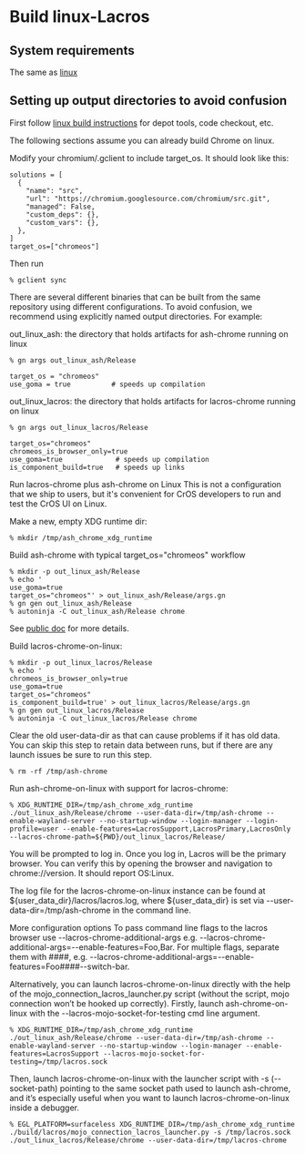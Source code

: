# Build linux-Lacros

## System requirements
The same as [linux](../linux/build_instructions.md)

## Setting up output directories to avoid confusion
First follow [linux build instructions](../linux/build_instructions.md) for
depot tools, code checkout, etc.

The following sections assume you can already build Chrome on linux.

Modify your chromium/.gclient to include target_os. It should look like this:
```shell
solutions = [
  {
    "name": "src",
    "url": "https://chromium.googlesource.com/chromium/src.git",
    "managed": False,
    "custom_deps": {},
    "custom_vars": {},
  },
]
target_os=["chromeos"]
```

Then run
```shell
% gclient sync
```

There are several different binaries that can be built from the same repository
using different configurations. To avoid confusion, we recommend using
explicitly named output directories. For example:

out_linux_ash: the directory that holds artifacts for ash-chrome running on linux
```shell
% gn args out_linux_ash/Release

target_os = "chromeos"
use_goma = true          # speeds up compilation
```
out_linux_lacros: the directory that holds artifacts for lacros-chrome running on linux
```shell
% gn args out_linux_lacros/Release

target_os="chromeos"
chromeos_is_browser_only=true
use_goma=true             # speeds up compilation
is_component_build=true   # speeds up links
```

Run lacros-chrome plus ash-chrome on Linux
This is not a configuration that we ship to users, but it's convenient for CrOS
developers to run and test the CrOS UI on Linux.

Make a new, empty XDG runtime dir:
```shell
% mkdir /tmp/ash_chrome_xdg_runtime
```

Build ash-chrome with typical target_os="chromeos" workflow
```shell
% mkdir -p out_linux_ash/Release
% echo '
use_goma=true
target_os="chromeos"' > out_linux_ash/Release/args.gn
% gn gen out_linux_ash/Release
% autoninja -C out_linux_ash/Release chrome
```
See [public doc](../chromeos_build_instructions.md) for more details.

Build lacros-chrome-on-linux:
```shell
% mkdir -p out_linux_lacros/Release
% echo '
chromeos_is_browser_only=true
use_goma=true
target_os="chromeos"
is_component_build=true' > out_linux_lacros/Release/args.gn
% gn gen out_linux_lacros/Release
% autoninja -C out_linux_lacros/Release chrome
```

Clear the old user-data-dir as that can cause problems if it has old data.
You can skip this step to retain data between runs, but if there are any
launch issues be sure to run this step.
```shell
% rm -rf /tmp/ash-chrome
```

Run ash-chrome-on-linux with support for lacros-chrome:
```shell
% XDG_RUNTIME_DIR=/tmp/ash_chrome_xdg_runtime ./out_linux_ash/Release/chrome --user-data-dir=/tmp/ash-chrome --enable-wayland-server --no-startup-window --login-manager --login-profile=user --enable-features=LacrosSupport,LacrosPrimary,LacrosOnly --lacros-chrome-path=${PWD}/out_linux_lacros/Release/
```

You will be prompted to log in. Once you log in, Lacros will be the primary
browser. You can verify this by opening the browser and navigation to
chrome://version. It should report OS:Linux.

The log file for the lacros-chrome-on-linux instance can be found at
${user_data_dir}/lacros/lacros.log, where ${user_data_dir} is set via
--user-data-dir=/tmp/ash-chrome in the command line.

More configuration options
To pass command line flags to the lacros browser use
--lacros-chrome-additional-args
e.g. --lacros-chrome-additional-args=--enable-features=Foo,Bar.
For multiple flags, separate them with ####,
e.g. --lacros-chrome-additional-args=--enable-features=Foo####--switch-bar.

Alternatively, you can launch lacros-chrome-on-linux directly with the help
of the mojo_connection_lacros_launcher.py script (without the script, mojo
connection won’t be hooked up correctly). Firstly, launch ash-chrome-on-linux
with the --lacros-mojo-socket-for-testing cmd line argument.
```shell
% XDG_RUNTIME_DIR=/tmp/ash_chrome_xdg_runtime ./out_linux_ash/Release/chrome --user-data-dir=/tmp/ash-chrome --enable-wayland-server --no-startup-window --login-manager --enable-features=LacrosSupport --lacros-mojo-socket-for-testing=/tmp/lacros.sock
```

Then, launch lacros-chrome-on-linux with the launcher script with
-s (--socket-path) pointing to the same socket path used to launch ash-chrome,
and it’s especially useful when you want to launch lacros-chrome-on-linux
inside a debugger.
```shell
% EGL_PLATFORM=surfaceless XDG_RUNTIME_DIR=/tmp/ash_chrome_xdg_runtime ./build/lacros/mojo_connection_lacros_launcher.py -s /tmp/lacros.sock ./out_linux_lacros/Release/chrome --user-data-dir=/tmp/lacros-chrome
```
